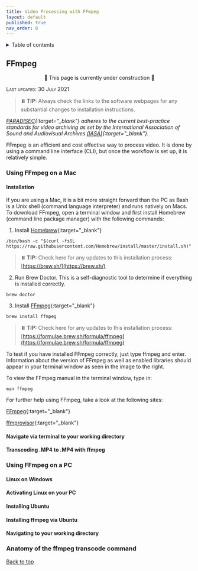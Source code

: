 ```yaml
---
title: Video Processing with FFmpeg
layout: default
published: true
nav_order: 8
--- 
```


<details closed markdown="block">
  <summary>
    Table of contents
  </summary>
  {: .text-delta }
1. TOC
{:toc}
</details>

## FFmpeg

<p align="center">
🚧 This page is currently under construction 🚧
</p>



<span style="font-variant:small-caps;">Last updated: 30 July 2021</span>

>**⏸️  TIP:** Always check the links to the software webpages for any substantial changes to installation instructions.

*[PARADISEC](https://paradisec.org){:target="_blank"} adheres to the current best-practice standards for video archiving as set by the International Association of Sound and Audiovisual Archives [(IASA)](https://www.iasa-web.org/){:target="_blank"}.*

FFmpeg is an efficient and cost effective way to process video. It is done by using a command line interface (CLI), but once the workflow is set up, it is relatively simple.

### Using **FFmpeg** on a Mac

#### Installation
If you are using a Mac, it is a bit more straight forward than the PC as Bash is a Unix shell (command language interpreter) and runs natively on Macs. To download FFmpeg, open a terminal window and first install Homebrew (command line package manager) with the following commands:

1. Install [Homebrew](https://brew.sh/){:target="_blank"} 

```/bin/bash -c "$(curl -fsSL https://raw.githubusercontent.com/Homebrew/install/master/install.sh)"```
>**⏸️  TIP:** Check here for any updates to this installation process: [https://brew.sh/](https://brew.sh/)

2. Run Brew Doctor. This is a self-diagnostic tool to determine if everything is installed correctly.

```brew doctor```

3. Install [FFmpeg](https://ffmpeg.org/){:target="_blank"}

```brew install ffmpeg```

>**⏸️  TIP:** Check here for any updates to this installation process: [https://formulae.brew.sh/formula/ffmpeg](https://formulae.brew.sh/formula/ffmpeg)

To test if you have installed FFmpeg correctly, just type ffmpeg and enter. Information about the version of FFmpeg as well as enabled libraries should appear in your terminal window as seen in the image to the right.

To view the FFmpeg manual in the terminal window, type in:

```man ffmpeg```

For further help using FFmpeg, take a look at the following sites:

[FFmpeg](https://ffmpeg.org/ffmpeg.html){:target="_blank"}

[ffmprovisor](https://amiaopensource.github.io/ffmprovisr/){:target="_blank"}


#### Navigate via terminal to your working directory

#### Transcoding .MP4 to .MP4 with **ffmpeg**

### Using **FFmpeg** on a PC

#### Linux on Windows

#### Activating Linux on your PC

#### Installing Ubuntu

#### Installing **ffmpeg** via Ubuntu

#### Navigating to your working directory

### Anatomy of the **ffmpeg** transcode command



[Back to top](#)